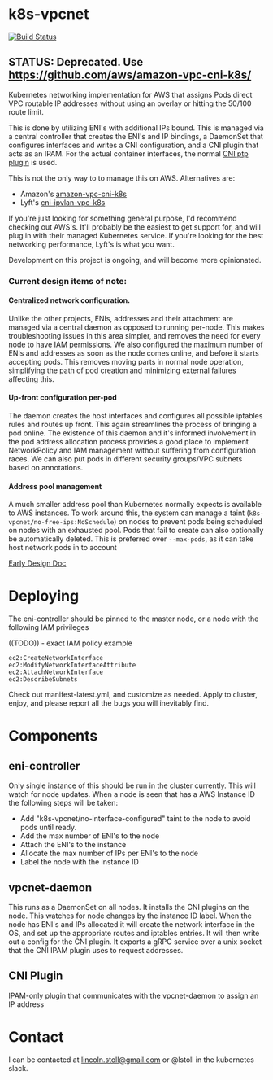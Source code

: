 # k8s-vpcnet

[![Build Status](https://travis-ci.org/lstoll/k8s-vpcnet.svg?branch=master)](https://travis-ci.org/lstoll/k8s-vpcnet)

## STATUS: **Deprecated.** Use https://github.com/aws/amazon-vpc-cni-k8s/

Kubernetes networking implementation for AWS that assigns Pods direct VPC routable IP addresses without using an overlay or hitting the 50/100 route limit.

This is done by utilizing ENI's with additional IPs bound. This is managed via a central controller that creates the ENI's and IP bindings, a DaemonSet that configures interfaces and writes a CNI configuration, and a CNI plugin that acts as an IPAM. For the actual container interfaces, the normal [CNI ptp plugin](https://github.com/containernetworking/plugins/blob/master/plugins/main/ptp/README.md) is used.

This is not the only way to to manage this on AWS. Alternatives are:
* Amazon's [amazon-vpc-cni-k8s](https://github.com/aws/amazon-vpc-cni-k8s)
* Lyft's [cni-ipvlan-vpc-k8s](https://github.com/lyft/cni-ipvlan-vpc-k8s)

If you're just looking for something general purpose, I'd recommend checking out AWS's. It'll probably be the easiest to get support for, and will plug in with their managed Kubernetes service. If you're looking for the best networking performance, Lyft's is what you want.

Development on this project is ongoing, and will become more opinionated.

### Current design items of note:

#### Centralized network configuration.

Unlike the other projects, ENIs, addresses and their attachment are managed via a central daemon as opposed to running per-node. This makes troubleshooting issues in this area simpler, and removes the need for every node to have IAM permissions. We also configured the maximum number of ENIs and addresses as soon as the node comes online, and before it starts accepting pods. This removes moving parts in normal node operation, simplifying the path of pod creation and minimizing external failures affecting this.

#### Up-front configuration per-pod

The daemon creates the host interfaces and configures all possible iptables rules and routes up front. This again streamlines the process of bringing a pod online. The existence of this daemon and it's informed involvement in the pod address allocation process provides a good place to implement NetworkPolicy and IAM management without suffering from configuration races. We can also put pods in different security groups/VPC subnets based on annotations.

#### Address pool management

A much smaller address pool than Kubernetes normally expects is available to AWS instances. To work around this, the system can manage a taint (`k8s-vpcnet/no-free-ips:NoSchedule`) on nodes to prevent pods being scheduled on nodes with an exhausted pool. Pods that fail to create can also optionally be automatically deleted. This is preferred over `--max-pods`, as it can take host network pods in to account


[Early Design Doc](https://docs.google.com/document/d/1A5uQ22KlRCy-SR7OtRqTTROPc2BGBYc-nosG2-Pd2fs)

# Deploying

The eni-controller should be pinned to the master node, or a node with the following IAM privileges

((TODO)) - exact IAM policy example

```
ec2:CreateNetworkInterface
ec2:ModifyNetworkInterfaceAttribute
ec2:AttachNetworkInterface
ec2:DescribeSubnets
```

Check out manifest-latest.yml, and customize as needed. Apply to cluster, enjoy, and please report all the bugs you will inevitably find.

# Components

## eni-controller

Only single instance of this should be run in the cluster currently. This will watch for node updates. When a node is seen that has a AWS Instance ID the following steps will be taken:

* Add "k8s-vpcnet/no-interface-configured" taint to the node to avoid pods until ready.
* Add the max number of ENI's to the node
* Attach the ENI's to the instance
* Allocate the max number of IPs per ENI's to the node
* Label the node with the instance ID

## vpcnet-daemon

This runs as a DaemonSet on all nodes. It installs the CNI plugins on the node. This watches for node changes by the instance ID label. When the node has ENI's and IPs allocated it will create the network interface in the OS, and set up the appropriate routes and iptables entries. It will then write out a config for the CNI plugin. It exports a gRPC service over a unix socket that the CNI IPAM plugin uses to request addresses.

## CNI Plugin

IPAM-only plugin that communicates with the vpcnet-daemon to assign an IP address

# Contact

I can be contacted at lincoln.stoll@gmail.com or @lstoll in the kubernetes slack.
